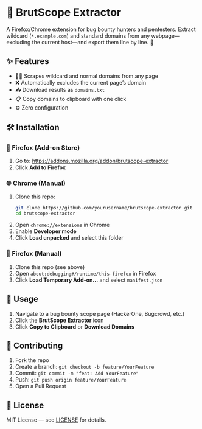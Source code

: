 # 🔫 BrutScope Extractor

A Firefox/Chrome extension for bug bounty hunters and pentesters. Extract wildcard (`*.example.com`) and standard domains from any webpage—excluding the current host—and export them line by line. 🚀

## ✨ Features

- 🕵️‍♂️ Scrapes wildcard and normal domains from any page  
- ❌ Automatically excludes the current page’s domain  
- 📥 Download results as `domains.txt`  
- 📋 Copy domains to clipboard with one click  
- ⚙️ Zero configuration

## 🛠️ Installation

### 🦊 Firefox (Add-on Store)

1. Go to: https://addons.mozilla.org/addon/brutscope-extractor  
2. Click **Add to Firefox**  

### 🌐 Chrome (Manual)

1. Clone this repo:  
   ```bash
   git clone https://github.com/yourusername/brutscope-extractor.git
   cd brutscope-extractor
   ```  
2. Open `chrome://extensions` in Chrome  
3. Enable **Developer mode**  
4. Click **Load unpacked** and select this folder  

### 🦊 Firefox (Manual)

1. Clone this repo (see above)  
2. Open `about:debugging#/runtime/this-firefox` in Firefox  
3. Click **Load Temporary Add-on…** and select `manifest.json`  

## 🚀 Usage

1. Navigate to a bug bounty scope page (HackerOne, Bugcrowd, etc.)  
2. Click the **BrutScope Extractor** icon  
3. Click **Copy to Clipboard** or **Download Domains**  

## 🤝 Contributing

1. Fork the repo  
2. Create a branch: `git checkout -b feature/YourFeature`  
3. Commit: `git commit -m "feat: Add YourFeature"`  
4. Push: `git push origin feature/YourFeature`  
5. Open a Pull Request  

## 📄 License

MIT License — see [LICENSE](LICENSE) for details.  
